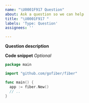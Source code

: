 ```yaml
---
name: "\U0001F917 Question"
about: Ask a question so we can help
title: "\U0001F917 "
labels: 'Type: Question'
assignees: ''

---
```


**Question description**

**Code snippet** _Optional_

```go
package main

import "github.com/gofiber/fiber"

func main() {
  app := fiber.New()
  // ..
}
```
